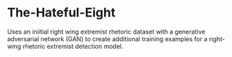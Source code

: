 # The-Hateful-Eight
Uses an iniitial right wing extremist rhetoric dataset with a generative adversarial network (GAN) to create additional training examples for a right-wing rhetoric extremist detection model.
